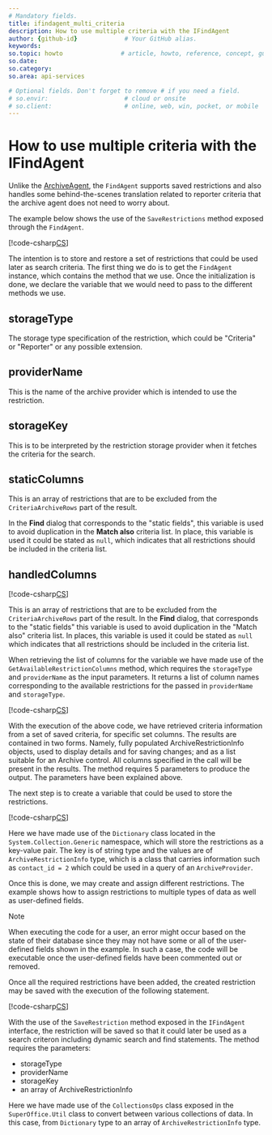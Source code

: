 ```yaml
---
# Mandatory fields.
title: ifindagent_multi_criteria
description: How to use multiple criteria with the IFindAgent
author: {github-id}             # Your GitHub alias.
keywords: 
so.topic: howto                # article, howto, reference, concept, guide
so.date:
so.category: 
so.area: api-services

# Optional fields. Don't forget to remove # if you need a field.
# so.envir:                     # cloud or onsite
# so.client:                    # online, web, win, pocket, or mobile
---
```


# How to use multiple criteria with the IFindAgent

Unlike the [ArchiveAgent][1], the `FindAgent` supports saved restrictions and also handles some behind-the-scenes translation related to reporter criteria that the archive agent does not need to worry about.

The example below shows the use of the `SaveRestrictions` method exposed through the `FindAgent`.

[!code-csharp[CS](includes/ifindagent-person.cs)]

The intention is to store and restore a set of restrictions that could be used later as search criteria. The first thing we do is to get the `FindAgent` instance, which contains the method that we use. Once the initialization is done, we declare the variable that we would need to pass to the different methods we use.

## storageType

The storage type specification of the restriction, which could be "Criteria" or "Reporter" or any possible extension.

## providerName

This is the name of the archive provider which is intended to use the restriction.

## storageKey

This is to be interpreted by the restriction storage provider when it fetches the criteria for the search.

## staticColumns

This is an array of restrictions that are to be excluded from the `CriteriaArchiveRows` part of the result.

In the **Find** dialog that corresponds to the "static fields", this variable is used to avoid duplication in the **Match also** criteria list. In place, this variable is used it could be stated as `null`, which indicates that all restrictions should be included in the criteria list.

## handledColumns

[!code-csharp[CS](includes/ifindagent-person.cs?range=22)]

This is an array of restrictions that are to be excluded from the `CriteriaArchiveRows` part of the result. In the **Find** dialog, that corresponds to the "static fields" this variable is used to avoid duplication in the "Match also" criteria list. In places, this variable is used it could be stated as `null` which indicates that all restrictions should be included in the criteria list.

When retrieving the list of columns for the variable we have made use of the `GetAvailableRestrictionColumns` method, which requires the `storageType` and `providerName` as the input parameters. It returns a list of column names corresponding to the available restrictions for the passed in `providerName` and `storageType`.

[!code-csharp[CS](includes/ifindagent-person.cs?range=26)]

With the execution of the above code, we have retrieved criteria information from a set of saved criteria, for specific set columns. The results are contained in two forms. Namely,  fully populated ArchiveRestrictionInfo objects, used to display details and for saving changes; and as a list suitable for an Archive control. All columns specified in the call will be present in the results. The method requires 5 parameters to produce the output. The parameters have been explained above.

The next step is to create a variable that could be used to store the restrictions.

[!code-csharp[CS](includes/ifindagent-person.cs?range=29)]

Here we have made use of the `Dictionary` class located in the `System.Collection.Generic` namespace, which will store the restrictions as a key-value pair. The key is of string type and the values are of `ArchiveRestrictionInfo` type, which is a class that carries information such as `contact_id = 2` which could be used in a query of an `ArchiveProvider`.

Once this is done, we may create and assign different restrictions. The example shows how to assign restrictions to multiple types of data as well as user-defined fields.

> [!NOTE]
> When executing the code for a user, an error might occur based on the state of their database since they may not have some or all of the user-defined fields shown in the example. In such a case, the code will be executable once the user-defined fields have been commented out or removed.

Once all the required restrictions have been added, the created restriction may be saved with the execution of the following statement.

[!code-csharp[CS](includes/ifindagent-person.cs?range=63)]

With the use of the `SaveRestriction` method exposed in the `IFindAgent` interface, the restriction will be saved so that it could later be used as a search criteron including dynamic search and find statements. The method requires the parameters:

* storageType
* providerName
* storageKey
* an array of ArchiveRestrictionInfo

Here we have made use of the `CollectionsOps` class exposed in the `SuperOffice.Util` class to convert between various collections of data. In this case, from `Dictionary` type to an array of `ArchiveRestrictionInfo` type.

<!-- Referenced links -->
[1]: ../iarchiveagent/using-criteria.md
